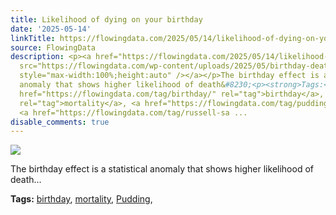 ```yaml
---
title: Likelihood of dying on your birthday
date: '2025-05-14'
linkTitle: https://flowingdata.com/2025/05/14/likelihood-of-dying-on-your-birthday/
source: FlowingData
description: <p><a href="https://flowingdata.com/2025/05/14/likelihood-of-dying-on-your-birthday/"><img
  src="https://flowingdata.com/wp-content/uploads/2025/05/birthday-deaths-750x365.webp"
  style="max-width:100%;height:auto" /></a></p>The birthday effect is a statistical
  anomaly that shows higher likelihood of death&#8230;<p><strong>Tags:</strong> <a
  href="https://flowingdata.com/tag/birthday/" rel="tag">birthday</a>, <a href="https://flowingdata.com/tag/mortality/"
  rel="tag">mortality</a>, <a href="https://flowingdata.com/tag/pudding/" rel="tag">Pudding</a>,
  <a href="https://flowingdata.com/tag/russell-sa ...
disable_comments: true
---
```

<p><a href="https://flowingdata.com/2025/05/14/likelihood-of-dying-on-your-birthday/"><img src="https://flowingdata.com/wp-content/uploads/2025/05/birthday-deaths-750x365.webp" style="max-width:100%;height:auto" /></a></p>The birthday effect is a statistical anomaly that shows higher likelihood of death&#8230;<p><strong>Tags:</strong> <a href="https://flowingdata.com/tag/birthday/" rel="tag">birthday</a>, <a href="https://flowingdata.com/tag/mortality/" rel="tag">mortality</a>, <a href="https://flowingdata.com/tag/pudding/" rel="tag">Pudding</a>, <a href="https://flowingdata.com/tag/russell-sa ...